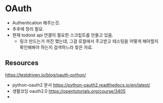 # OAuth
- Authentication 해주는것. 
- 추후에 정리 필요.
- 현재 todoist api 연결이 필요한 스크립트를 만들고 있음. 
	- 링크 만드는거 까진 했는데, 그걸 로컬에서 주고받고 테스팅을 어떻게 해야할지 확인해봐야 하는지 검색하느라 찾은 자료.

## Resources
https://testdriven.io/blog/oauth-python/
- python-oauth2 문서 https://python-oauth2.readthedocs.io/en/latest/
- 생활코딩 oauth2.0 https://opentutorials.org/course/3405
- 